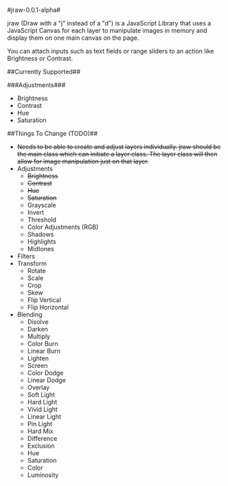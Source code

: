 #jraw-0.0.1-alpha#

jraw (Draw with a "j" instead of a "d") is a JavaScript Library that uses a JavaScript Canvas for each layer to manipulate images in memory and display them on one main canvas on the page. 

You can attach inputs such as text fields or range sliders to an action like Brightness or Contrast.

##Currently Supported##

###Adjustments###
- Brightness
- Contrast
- Hue
- Saturation

##Things To Change (TODO)##
- ~~Needs to be able to create and adjust layers individually. jraw should be the main class which can initiate a layer class. The layer class will then allow for image manipulation just on that layer.~~
- Adjustments
  - ~~Brightness~~
  - ~~Contrast~~
  - ~~Hue~~
  - ~~Saturation~~
  - Grayscale
  - Invert
  - Threshold
  - Color Adjustments (RGB)
  - Shadows
  - Highlights
  - Midtones
- Filters
- Transform
  - Rotate
  - Scale
  - Crop
  - Skew
  - Flip Vertical
  - Flip Horizontal
- Blending
  - Disolve
  - Darken
  - Multiply
  - Color Burn
  - Linear Burn
  - Lighten
  - Screen
  - Color Dodge
  - Linear Dodge
  - Overlay
  - Soft Light
  - Hard Light
  - Vivid Light
  - Linear Light
  - Pin Light
  - Hard Mix
  - Difference
  - Exclusion
  - Hue
  - Saturation
  - Color
  - Luminosity
